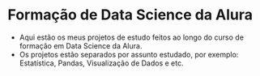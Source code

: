 # Formação de Data Science da Alura
* Aqui estão os meus projetos de estudo feitos ao longo do curso de formação em Data Science da Alura.
* Os projetos estão separados por assunto estudado, por exemplo: Estatística, Pandas, Visualização de Dados e etc.
